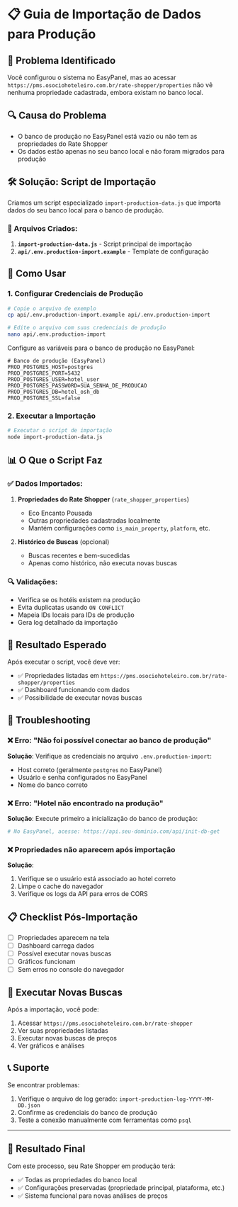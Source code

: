 # 📋 Guia de Importação de Dados para Produção

## 🎯 Problema Identificado

Você configurou o sistema no EasyPanel, mas ao acessar `https://pms.osociohoteleiro.com.br/rate-shopper/properties` não vê nenhuma propriedade cadastrada, embora existam no banco local.

## 🔍 Causa do Problema

- O banco de produção no EasyPanel está vazio ou não tem as propriedades do Rate Shopper
- Os dados estão apenas no seu banco local e não foram migrados para produção

## 🛠️ Solução: Script de Importação

Criamos um script especializado `import-production-data.js` que importa dados do seu banco local para o banco de produção.

### 📁 Arquivos Criados:

1. **`import-production-data.js`** - Script principal de importação
2. **`api/.env.production-import.example`** - Template de configuração

## 🚀 Como Usar

### 1. Configurar Credenciais de Produção

```bash
# Copie o arquivo de exemplo
cp api/.env.production-import.example api/.env.production-import

# Edite o arquivo com suas credenciais de produção
nano api/.env.production-import
```

Configure as variáveis para o banco de produção no EasyPanel:

```env
# Banco de produção (EasyPanel)
PROD_POSTGRES_HOST=postgres
PROD_POSTGRES_PORT=5432
PROD_POSTGRES_USER=hotel_user
PROD_POSTGRES_PASSWORD=SUA_SENHA_DE_PRODUCAO
PROD_POSTGRES_DB=hotel_osh_db
PROD_POSTGRES_SSL=false
```

### 2. Executar a Importação

```bash
# Executar o script de importação
node import-production-data.js
```

## 📊 O Que o Script Faz

### ✅ Dados Importados:

1. **Propriedades do Rate Shopper** (`rate_shopper_properties`)
   - Eco Encanto Pousada
   - Outras propriedades cadastradas localmente
   - Mantém configurações como `is_main_property`, `platform`, etc.

2. **Histórico de Buscas** (opcional)
   - Buscas recentes e bem-sucedidas
   - Apenas como histórico, não executa novas buscas

### 🔍 Validações:

- Verifica se os hotéis existem na produção
- Evita duplicatas usando `ON CONFLICT`
- Mapeia IDs locais para IDs de produção
- Gera log detalhado da importação

## 🎯 Resultado Esperado

Após executar o script, você deve ver:

- ✅ Propriedades listadas em `https://pms.osociohoteleiro.com.br/rate-shopper/properties`
- ✅ Dashboard funcionando com dados
- ✅ Possibilidade de executar novas buscas

## 🔧 Troubleshooting

### ❌ Erro: "Não foi possível conectar ao banco de produção"

**Solução**: Verifique as credenciais no arquivo `.env.production-import`:
- Host correto (geralmente `postgres` no EasyPanel)
- Usuário e senha configurados no EasyPanel
- Nome do banco correto

### ❌ Erro: "Hotel não encontrado na produção"

**Solução**: Execute primeiro a inicialização do banco de produção:
```bash
# No EasyPanel, acesse: https://api.seu-dominio.com/api/init-db-get
```

### ❌ Propriedades não aparecem após importação

**Solução**: 
1. Verifique se o usuário está associado ao hotel correto
2. Limpe o cache do navegador
3. Verifique os logs da API para erros de CORS

## 📋 Checklist Pós-Importação

- [ ] Propriedades aparecem na tela
- [ ] Dashboard carrega dados
- [ ] Possível executar novas buscas
- [ ] Gráficos funcionam
- [ ] Sem erros no console do navegador

## 🔄 Executar Novas Buscas

Após a importação, você pode:

1. Acessar `https://pms.osociohoteleiro.com.br/rate-shopper`
2. Ver suas propriedades listadas
3. Executar novas buscas de preços
4. Ver gráficos e análises

## 📞 Suporte

Se encontrar problemas:
1. Verifique o arquivo de log gerado: `import-production-log-YYYY-MM-DD.json`
2. Confirme as credenciais do banco de produção
3. Teste a conexão manualmente com ferramentas como `psql`

---

## 🎉 Resultado Final

Com este processo, seu Rate Shopper em produção terá:
- ✅ Todas as propriedades do banco local
- ✅ Configurações preservadas (propriedade principal, plataforma, etc.)
- ✅ Sistema funcional para novas análises de preços